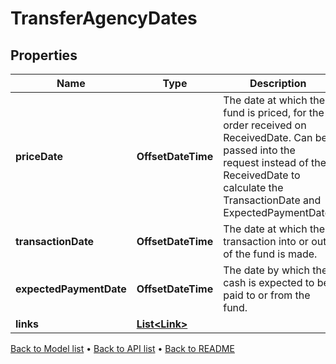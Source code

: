 

# TransferAgencyDates


## Properties

| Name | Type | Description | Notes |
|------------ | ------------- | ------------- | -------------|
|**priceDate** | **OffsetDateTime** | The date at which the fund is priced, for the order received on ReceivedDate. Can be passed into the request instead of the ReceivedDate to calculate the TransactionDate and ExpectedPaymentDate. |  [optional] |
|**transactionDate** | **OffsetDateTime** | The date at which the transaction into or out of the fund is made. |  [optional] |
|**expectedPaymentDate** | **OffsetDateTime** | The date by which the cash is expected to be paid to or from the fund. |  [optional] |
|**links** | [**List&lt;Link&gt;**](Link.md) |  |  [optional] |



[Back to Model list](../README.md#documentation-for-models) &#8226; [Back to API list](../README.md#documentation-for-api-endpoints) &#8226; [Back to README](../README.md)


